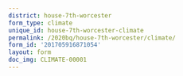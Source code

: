 ```yaml
---
district: house-7th-worcester
form_type: climate
unique_id: house-7th-worcester-climate
permalink: /2020bq/house-7th-worcester/climate/
form_id: '201705916871054'
layout: form
doc_img: CLIMATE-00001
---
```

